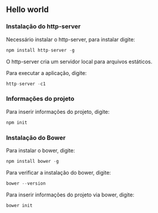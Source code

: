 ## Hello world

### Instalação do http-server
Necessário instalar o http-server, para instalar digite:
```js
npm install http-server -g
```
O http-server cria um servidor local para arquivos estáticos.


Para executar a aplicação, digite:
```js
http-server -c1
```

### Informações do projeto
Para inserir informações do projeto, digite:
```js
npm init
```

### Instalação do Bower
Para instalar o bower, digite:
```js
npm install bower -g
```

Para verificar a instalação do bower, digite:
```js
bower --version
```

Para inserir informações do projeto via bower, digite:
```js
bower init
```
